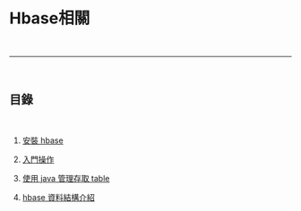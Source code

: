 # Hbase相關

<br>

---

<br>

## 目錄

<br>

1. [安裝 hbase](install/README.md)

2. [入門操作](basic/README.md)

3. [使用 java 管理存取 table](java/accessTable/README.md)

4. [hbase 資料結構介紹](dataStructure/README.md)